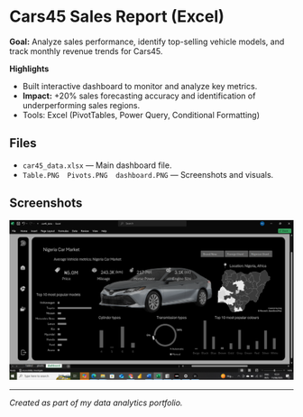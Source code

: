 # Cars45 Sales Report (Excel)

**Goal:** Analyze sales performance, identify top-selling vehicle models, and track monthly revenue trends for Cars45.

**Highlights**
- Built interactive dashboard to monitor and analyze key metrics.
- **Impact:** +20% sales forecasting accuracy and identification of underperforming sales regions.
- Tools: Excel (PivotTables, Power Query, Conditional Formatting)

## Files
- `car45_data.xlsx` — Main dashboard file.
- `Table.PNG  Pivots.PNG  dashboard.PNG` — Screenshots and visuals.

## Screenshots
![Dashboard Overview](dashboard.PNG)

---
*Created as part of my data analytics portfolio.*
